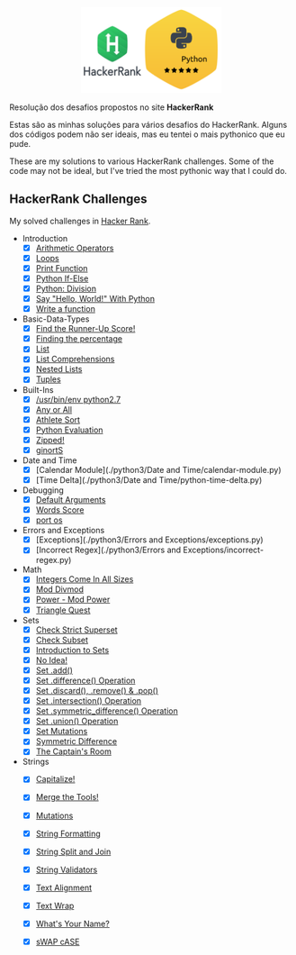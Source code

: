 <p align="center">
  <img src="HackerRank1.png" width=250/>
</p>

Resolução dos desafios propostos no site **HackerRank**

Estas são as minhas soluções para vários desafios do HackerRank. Alguns dos códigos podem não ser ideais, mas eu tentei o mais pythonico que eu pude.

These are my solutions to various HackerRank challenges. Some of the code may not be ideal, but I've tried the most pythonic way that I could do.

## HackerRank Challenges

My solved challenges in [Hacker Rank](https://www.hackerrank.com/robert_n_roll).

* Introduction
    - [x] [Arithmetic Operators](./python3/Introduction/python-arithmetic-operators.py)
    - [x] [Loops](./python3/Introduction/python-loops.py)
    - [x] [Print Function](./python3/Introduction/python-print.py)
    - [x] [Python If-Else](./python3/Introduction/py-if-else.py)
    - [x] [Python: Division](./python3/Introduction/python-division.py)
    - [x] [Say "Hello, World!" With Python](./python3/Introduction/py-hello-world.py)
    - [x] [Write a function](./python3/Introduction/write-a-function.py)

* Basic-Data-Types
    - [x] [Find the Runner-Up Score!](./python3/Basic-Data-Types/find-second-maximum-number-in-a-list.py)
    - [x] [Finding the percentage](./python3/Basic-Data-Types/finding-the-percentage.py)
    - [x] [List](./python3/Basic-Data-Types/python-lists.py)
    - [x] [List Comprehensions](./python3/Basic-Data-Types/list-comprehensions.py)
    - [x] [Nested Lists](./python3/Basic-Data-Types/nested-list.py)
    - [x] [Tuples](./python3/Basic-Data-Types/python-tuples.py)

* Built-Ins
    - [x] [/usr/bin/env python2.7](./python3/Built-Ins/input.py)
    - [x] [Any or All](./python3/Built-Ins/any-or-all.py)
    - [x] [Athlete Sort](./python3/Built-Ins/python-sort-sort.py)
    - [x] [Python Evaluation](./python3/Built-Ins/python-eval.py)
    - [x] [Zipped!](./python3/Built-Ins/zipped.py)
    - [x] [ginortS](./python3/Built-Ins/ginorts.py)

* Date and Time
    - [x] [Calendar Module](./python3/Date and Time/calendar-module.py)
    - [x] [Time Delta](./python3/Date and Time/python-time-delta.py)

* Debugging
    - [x] [Default Arguments](./python3/Debugging/default-arguments.py)
    - [x] [Words Score](./python3/Debugging/words-score.py)
    - [x] [port os](./python3/Debugging/MD-name_dir.py)

* Errors and Exceptions
    - [x] [Exceptions](./python3/Errors and Exceptions/exceptions.py)
    - [x] [Incorrect Regex](./python3/Errors and Exceptions/incorrect-regex.py)

* Math
    - [x] [Integers Come In All Sizes](./python3/Math/python-integers-come-in-all-sizes.py)
    - [x] [Mod Divmod](./python3/Math/python-mod-divmod.py)
    - [x] [Power - Mod Power](./python3/Math/python-power-mod-power.py)
    - [x] [Triangle Quest](./python3/Math/python-quest-1.py)

* Sets
    - [x] [Check Strict Superset](./python3/Sets/py-check-strict-superset.py)
    - [x] [Check Subset](./python3/Sets/py-check-subset.py)
    - [x] [Introduction to Sets](./python3/Sets/py-introduction-to-sets.py)
    - [x] [No Idea!](./python3/Sets/no-idea.py)
    - [x] [Set .add()](./python3/Sets/py-set-add.py)
    - [x] [Set .difference() Operation](./python3/Sets/py-set-difference-operation.py)
    - [x] [Set .discard(), .remove() & .pop()](./python3/Sets/py-set-discard-remove-pop.py)
    - [x] [Set .intersection() Operation](./python3/Sets/py-set-intersection-operation.py)
    - [x] [Set .symmetric_difference() Operation](./python3/Sets/py-set-symmetric-difference-operation.py)
    - [x] [Set .union() Operation](./python3/Sets/py-set-union.py)
    - [x] [Set Mutations](./python3/Sets/py-set-mutations.py)
    - [x] [Symmetric Difference](./python3/Sets/symmetric-difference.py)
    - [x] [The Captain's Room](./python3/Sets/py-the-captains-room.py)

* Strings
    - [x] [Capitalize!](./python3/Strings/capitalize.py)
    - [x] [Merge the Tools!](./python3/Strings/merge-the-tools.py)
    - [x] [Mutations](./python3/Strings/python-mutations.py)
    - [x] [String Formatting](./python3/Strings/python-string-formatting.py)
    - [x] [String Split and Join](./python3/Strings/python-string-split-and-join.py)
    - [x] [String Validators](./python3/Strings/string-validators.py)
    - [x] [Text Alignment](./python3/Strings/text-alignment.py)
    - [x] [Text Wrap](./python3/Strings/text-wrap.py)
    - [x] [What's Your Name?](./python3/Strings/whats-your-name.py)
    - [x] [sWAP cASE](./python3/Strings/swap-case.py)

